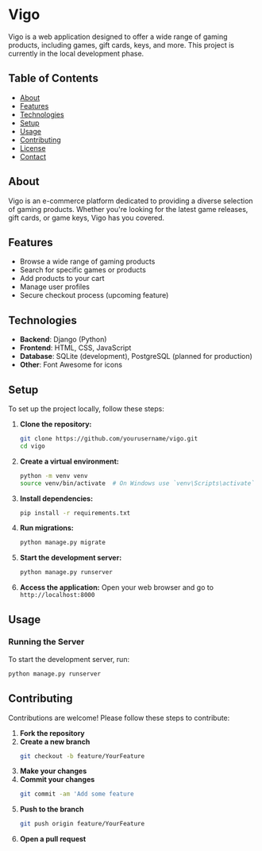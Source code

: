 # Vigo

Vigo is a web application designed to offer a wide range of gaming products, including games, gift cards, keys, and more. This project is currently in the local development phase.

## Table of Contents

- [About](#about)
- [Features](#features)
- [Technologies](#technologies)
- [Setup](#setup)
- [Usage](#usage)
- [Contributing](#contributing)
- [License](#license)
- [Contact](#contact)

## About

Vigo is an e-commerce platform dedicated to providing a diverse selection of gaming products. Whether you're looking for the latest game releases, gift cards, or game keys, Vigo has you covered.

## Features

- Browse a wide range of gaming products
- Search for specific games or products
- Add products to your cart
- Manage user profiles
- Secure checkout process (upcoming feature)

## Technologies

- **Backend**: Django (Python)
- **Frontend**: HTML, CSS, JavaScript
- **Database**: SQLite (development), PostgreSQL (planned for production)
- **Other**: Font Awesome for icons

## Setup

To set up the project locally, follow these steps:

1. **Clone the repository:**
    ```bash
    git clone https://github.com/yourusername/vigo.git
    cd vigo
    ```

2. **Create a virtual environment:**
    ```bash
    python -m venv venv
    source venv/bin/activate  # On Windows use `venv\Scripts\activate`
    ```

3. **Install dependencies:**
    ```bash
    pip install -r requirements.txt
    ```

4. **Run migrations:**
    ```bash
    python manage.py migrate
    ```

5. **Start the development server:**
    ```bash
    python manage.py runserver
    ```

6. **Access the application:**
    Open your web browser and go to `http://localhost:8000`

## Usage

### Running the Server

To start the development server, run:
```bash
python manage.py runserver
```
## Contributing

Contributions are welcome! Please follow these steps to contribute:
1. **Fork the repository**
2. **Create a new branch**
    ```bash
    git checkout -b feature/YourFeature
    ```
3. **Make your changes**
4. **Commit your changes**
    ```bash
    git commit -am 'Add some feature
    ```
5. **Push to the branch**
    ```bash
    git push origin feature/YourFeature
    ```
6. **Open a pull request**
